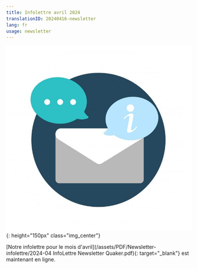 ```yaml
---
title: Infolettre avril 2024
translationID: 20240416-newsletter
lang: fr
usage: newsletter
---
```

![Image d'infolettre](/assets/images/email-icon.png){: height="150px" class="img_center"}

[Notre infolettre pour le mois d'avril](/assets/PDF/Newsletter-infolettre/2024-04 InfoLettre Newsletter Quaker.pdf){: target="_blank"} est maintenant en ligne.
